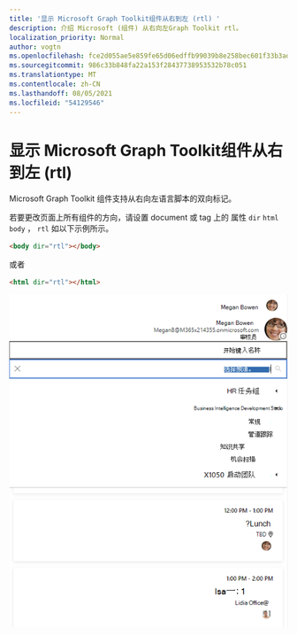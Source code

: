 ```yaml
---
title: '显示 Microsoft Graph Toolkit组件从右到左 (rtl) '
description: 介绍 Microsoft (组件) 从右向左Graph Toolkit rtl。
localization_priority: Normal
author: vogtn
ms.openlocfilehash: fce2d055ae5e859fe65d06edffb99039b8e258bec601f33b3ada8f5b2c671f1e
ms.sourcegitcommit: 986c33b848fa22a153f28437738953532b78c051
ms.translationtype: MT
ms.contentlocale: zh-CN
ms.lasthandoff: 08/05/2021
ms.locfileid: "54129546"
---
```

# <a name="display-microsoft-graph-toolkit-components-right-to-left-rtl"></a>显示 Microsoft Graph Toolkit组件从右到左 (rtl) 

Microsoft Graph Toolkit 组件支持从右向左语言脚本的双向标记。

若要更改页面上所有组件的方向，请设置 document 或 tag 上的 属性 `dir` `html` `body` ， `rtl` 如以下示例所示。

```html
<body dir="rtl"></body>
```

或者

```html
<html dir="rtl"></html>
```

![从右向左](../images/rightToLeft.png)
